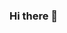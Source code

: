 ### Hi there 👋

<!--
**NeedaMehmud2017/needamehmud2017** is a ✨ _special_ ✨ repository because its `README.md` (this file) appears on your GitHub profile.

Here are some ideas to get you started:

- 🔭 I’m currently working on several projects as a bootcamp student at GA Tech. Go ahead & check out my repos...
- 🌱 I’m currently learning JavaScript, Node.js, APIs, mySQL, and React...
- 👯 I’m looking to collaborate on small projects ...
- 💬 Ask me about anything tech related...
- 📫 How to reach me: mehmudneeda@gmail.com...
- ⚡ Fun fact: I love to read just about anything! Oh and I am a huge Marvel fan!...
-->
